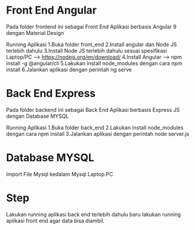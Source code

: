 # Front End Angular

Pada folder frontend ini sebagai Front End Aplikasi berbasis Angular 9 dengan Material Design

Running Aplikasi
1.Buka folder front_end
2.Install angular dan Node JS terlebih dahulu
3.Install Node JS terlebih dahulu sesuai spesifikasi Laptop/PC --> https://nodejs.org/en/download/
4.Install Angular --> npm install -g @angular/cli
5.Lakukan install node_modules dengan cara npm install
6.Jalankan aplikasi dengan perintah ng serve
 

# Back End Express

Pada folder backend ini sebagai Back End Aplikasi berbasis Express JS dengan Database MYSQL

Running Aplikasi
1.Buka folder back_end
2.Lakukan install node_modules dengan cara npm install
3.Jalankan aplikasi dengan perintah node server.js

# Database MYSQL

Import File Mysql kedalam Mysql Laptop.PC

# Step

Lakukan running aplikasi back end terlebih dahulu baru lakukan running aplikasi front end agar data bisa diambil.

 